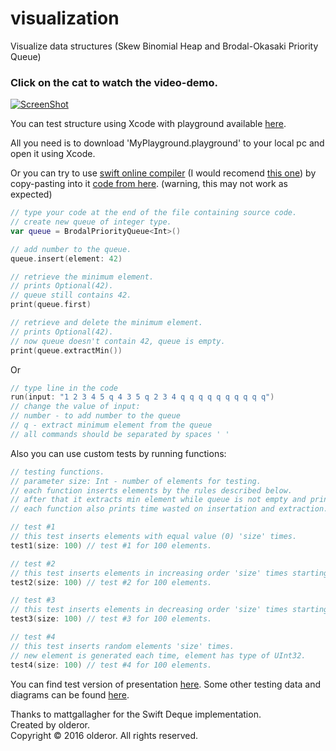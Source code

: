 # visualization
Visualize data structures (Skew Binomial Heap and Brodal-Okasaki Priority Queue)

### Click on the cat to watch the video-demo.
[![ScreenShot](http://i.imgur.com/e5R2P7U.jpg)](https://vk.com/video79766031_456239032)



You can test structure using Xcode with playground available [here](forest/MyPlayground.playground).

All you need is to download 'MyPlayground.playground' to your local pc and open it using Xcode.


Or you can try to use [swift online compiler](https://www.google.com/search?q=swift+online+compiler) (I would recomend [this one](http://www.runswiftlang.com/)) by copy-pasting into it [code from here](testing.swift). (warning, this may not work as expected)

```swift
// type your code at the end of the file containing source code.
// create new queue of integer type.
var queue = BrodalPriorityQueue<Int>()

// add number to the queue.
queue.insert(element: 42)

// retrieve the minimum element. 
// prints Optional(42).
// queue still contains 42.
print(queue.first)

// retrieve and delete the minimum element.
// prints Optional(42).
// now queue doesn't contain 42, queue is empty.
print(queue.extractMin())
```
Or
```swift
// type line in the code
run(input: "1 2 3 4 5 q 4 3 5 q 2 3 4 q q q q q q q q q q")
// change the value of input:
// number - to add number to the queue
// q - extract minimum element from the queue
// all commands should be separated by spaces ' '
```

Also you can use custom tests by running functions:
```swift
// testing functions.
// parameter size: Int - number of elements for testing.
// each function inserts elements by the rules described below.
// after that it extracts min element while queue is not empty and prints that element to console.
// each function also prints time wasted on insertation and extraction.

// test #1
// this test inserts elements with equal value (0) 'size' times. 
test1(size: 100) // test #1 for 100 elements.

// test #2
// this test inserts elements in increasing order 'size' times starting from 0 up to 'size'.
test2(size: 100) // test #2 for 100 elements.

// test #3
// this test inserts elements in decreasing order 'size' times starting from 0 down to -('size').
test3(size: 100) // test #3 for 100 elements.

// test #4
// this test inserts random elements 'size' times.
// new element is generated each time, element has type of UInt32.
test4(size: 100) // test #4 for 100 elements.
```


You can find test version of presentation [here](docs/show.pptx).
Some other testing data and diagrams can be found [here](docs).


Thanks to mattgallagher for the Swift Deque implementation.  
Created by olderor.  
Copyright © 2016 olderor. All rights reserved.
